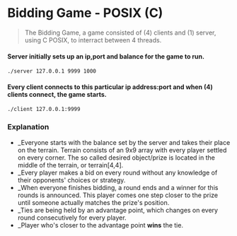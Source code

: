 # Bidding Game - POSIX (C)

>The Bidding Game, a game consisted of (4) clients and (1) server, using C POSIX, to interract between 4 threads. 

#### Server initially sets up an ip,port and balance for the game to run. 
```
./server 127.0.0.1 9999 1000
```

#### Every client connects to this particular ip address:port and when (4) clients connect, the game starts. 
```
./client 127.0.0.1:9999
```

### Explanation
* _Everyone starts with the balance set by the server and takes their place on the terrain. Terrain consists of an 9x9 array with every player settled on every corner. The so called desired object/prize is located in the middle of the terrain, or terrain[4,4]. 
* _Every player makes a bid on every round without any knowledge of their opponents' choices or strategy. 
* _When everyone finishes bidding, a round ends and a winner for this rounds is announced. This player comes one step closer to the prize until someone actually matches the prize's position. 
* _Ties are being held by an advantage point, which changes on every round consecutively for every player. 
* _Player who's closer to the advantage point **wins** the tie.

